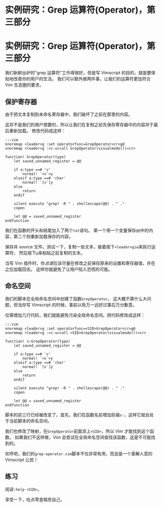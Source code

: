 # 实例研究：Grep 运算符(Operator)，第三部分

# 实例研究：Grep 运算符(Operator)，第三部分

我们新鲜出炉的"grep 运算符"工作得很好，但是写 Vimscript 的目的，就是要体贴地改善你的用户的生活。 我们可以额外做两件事，让我们的运算符更加符合 Vim 生态圈的要求。

## 保护寄存器

由于把文本复制到未命名寄存器中，我们破坏了之前在那里的内容。

这并不是我们的用户想要的，所以让我们在复制之前先保存寄存器中的内容并于最后重新加载。 修改代码成这样：

```
:::vim
nnoremap <leader>g :set operatorfunc=GrepOperator<cr>g@
vnoremap <leader>g :<c-u>call GrepOperator(visualmode())<cr>

function! GrepOperator(type)
    let saved_unnamed_register = @@

    if a:type ==# 'v'
        normal! `<v`>y
    elseif a:type ==# 'char'
        normal! `[v`]y
    else
        return
    endif

    silent execute "grep! -R " . shellescape(@@) . " ."
    copen

    let @@ = saved_unnamed_register
endfunction 
```

我们在函数的开头和结尾加入了两个`let`语句。 第一个用一个变量保存`@@`中的内容，第二个则重新加载保存的内容。

保存并 source 文件。测试一下，复制一些文本，接着按下`<leader>giw`来执行运算符， 然后按下`p`来粘贴之前复制的文本。

当写 Vim 插件时，你*总是*应该尽量在修改之前保存原来的设置和寄存器值，并在之后加载回去。 这样你就避免了让用户陷入恐慌的可能。

## 命名空间

我们的脚本在全局命名空间中创建了函数`GrepOperator`。 这大概不算什么大问题，但当你写 Vimscript 的时候，事前以免万一远好过事后万分歉意。

仅需增加几行代码，我们就能避免污染全局命名空间。把代码修改成这样：

```
:::vim
nnoremap <leader>g :set operatorfunc=<SID>GrepOperator<cr>g@
vnoremap <leader>g :<c-u>call <SID>GrepOperator(visualmode())<cr>

function! s:GrepOperator(type)
    let saved_unnamed_register = @@

    if a:type ==# 'v'
        normal! `<v`>y
    elseif a:type ==# 'char'
        normal! `[v`]y
    else
        return
    endif

    silent execute "grep! -R " . shellescape(@@) . " ."
    copen

    let @@ = saved_unnamed_register
endfunction 
```

脚本的前三行已经被改变了。首先，我们在函数名前增加前缀`s:`，这样它就会处于当前脚本的命名空间。

我们也修改了映射，在`GrepOperator`前面添上`<SID>`，所以 Vim 才能找到这个函数。 如果我们不这样做，Vim 会尝试在全局命名空间查找该函数，这是不可能找到的。

欢呼吧，我们的`grep-operator.vim`脚本不仅非常有用，而且是一个善解人意的 Vimscript 公民！

## 练习

阅读`:help <SID>`。

享受一下，吃点零食犒劳自己。